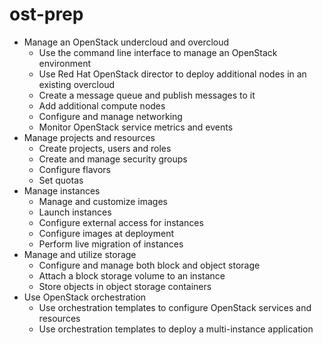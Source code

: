 # ost-prep


- Manage an OpenStack undercloud and overcloud
    - Use the command line interface to manage an OpenStack environment
    - Use Red Hat OpenStack director to deploy additional nodes in an existing overcloud
    - Create a message queue and publish messages to it
    - Add additional compute nodes
    - Configure and manage networking
    - Monitor OpenStack service metrics and events
- Manage projects and resources
    - Create projects, users and roles
    - Create and manage security groups
    - Configure flavors
    - Set quotas
- Manage instances
    - Manage and customize images
    - Launch instances
    - Configure external access for instances
    - Configure images at deployment
    - Perform live migration of instances
- Manage and utilize storage
    - Configure and manage both block and object storage
    - Attach a block storage volume to an instance
    - Store objects in object storage containers
- Use OpenStack orchestration
    - Use orchestration templates to configure OpenStack services and resources
    - Use orchestration templates to deploy a multi-instance application